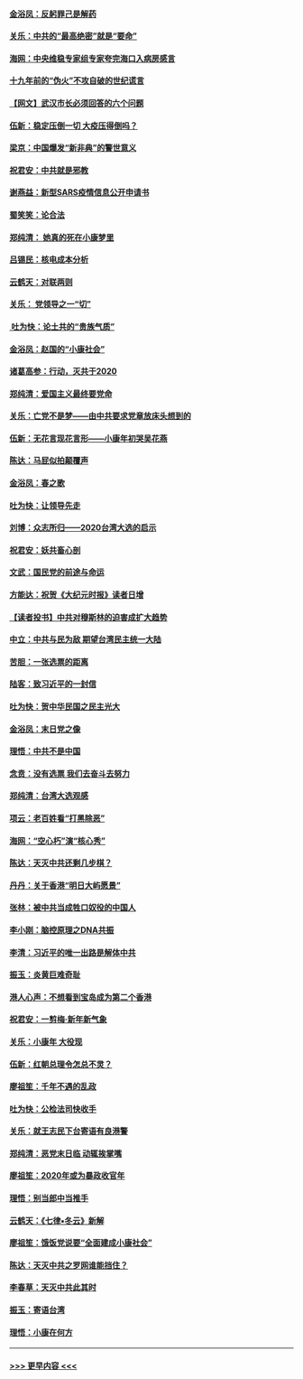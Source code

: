 #### [金浴凤：反躬罪己是解药](../pages/nsc993/n11820280.md?t=01260644) 
#### [关乐：中共的“最高绝密”就是“要命”](../pages/nsc993/n11816946.md?t=01260644) 
#### [海网：中央维稳专家组专家夸完海口入病房感言](../pages/nsc993/n11815138.md?t=01260644) 
#### [十九年前的“伪火”不攻自破的世纪谎言](../pages/nsc993/n11813238.md?t=01260644) 
#### [【网文】武汉市长必须回答的六个问题](../pages/nsc993/n11813848.md?t=01260644) 
#### [伍新：稳定压倒一切 大疫压得倒吗？](../pages/nsc993/n11812634.md?t=01260644) 
#### [梁京：中国爆发“新非典”的警世意义](../pages/nsc993/n11812554.md?t=01260644) 
#### [祝君安：中共就是邪教](../pages/nsc993/n11812431.md?t=01260644) 
#### [谢燕益：新型SARS疫情信息公开申请书](../pages/nsc993/n11808840.md?t=01260644) 
#### [蜀笑笑：论合法](../pages/nsc993/n11808064.md?t=01260644) 
#### [郑纯清： 她真的死在小康梦里](../pages/nsc993/n11806623.md?t=01260644) 
#### [吕锡民：核电成本分析](../pages/nsc993/n11806284.md?t=01260644) 
#### [云鹤天：对联两则](../pages/nsc993/n11805957.md?t=01260644) 
#### [关乐： 党领导之一“切”](../pages/nsc993/n11804505.md?t=01260644) 
#### [ 吐为快：论土共的“贵族气质”](../pages/nsc993/n11804490.md?t=01260644) 
#### [金浴凤：赵国的“小康社会”](../pages/nsc993/n11804452.md?t=01260644) 
#### [诸葛高参：行动，灭共于2020](../pages/nsc993/n11804120.md?t=01260644) 
#### [郑纯清：爱国主义最终要党命](../pages/nsc993/n11802197.md?t=01260644) 
#### [关乐：亡党不是梦——由中共要求党章放床头想到的](../pages/nsc993/n11802156.md?t=01260644) 
#### [伍新：无花言现花言形——小康年初哭吴花燕](../pages/nsc993/n11800044.md?t=01260644) 
#### [陈达：马屁似拍颠覆声](../pages/nsc993/n11800010.md?t=01260644) 
#### [金浴凤：春之歌](../pages/nsc993/n11797687.md?t=01260644) 
#### [吐为快：让领导先走](../pages/nsc993/n11797512.md?t=01260644) 
#### [刘博：众志所归——2020台湾大选的启示](../pages/nsc993/n11796878.md?t=01260644) 
#### [祝君安：妖共畜心剖](../pages/nsc993/n11794273.md?t=01260644) 
#### [文武：国民党的前途与命运](../pages/nsc993/n11794198.md?t=01260644) 
#### [方能达：祝贺《大纪元时报》读者日增](../pages/nsc993/n11793807.md?t=01260644) 
#### [【读者投书】中共对穆斯林的迫害成扩大趋势](../pages/nsc993/n11791371.md?t=01260644) 
#### [中立：中共与民为敌 期望台湾民主统一大陆](../pages/nsc993/n11790392.md?t=01260644) 
#### [苦胆：一张选票的距离](../pages/nsc993/n11788914.md?t=01260644) 
#### [陆客：致习近平的一封信](../pages/nsc993/n11788867.md?t=01260644) 
#### [吐为快：贺中华民国之民主光大](../pages/nsc993/n11788618.md?t=01260644) 
#### [金浴凤：末日党之像](../pages/nsc993/n11787475.md?t=01260644) 
#### [理悟：中共不是中国](../pages/nsc993/n11787463.md?t=01260644) 
#### [念贲：没有选票  我们去奋斗去努力](../pages/nsc993/n11787398.md?t=01260644) 
#### [郑纯清：台湾大选观感](../pages/nsc993/n11786210.md?t=01260644) 
#### [项云：老百姓看“打黑除恶”](../pages/nsc993/n11785398.md?t=01260644) 
#### [海网：“空心朽”演“核心秀”](../pages/nsc993/n11783874.md?t=01260644) 
#### [陈达：天灭中共还剩几步棋？](../pages/nsc993/n11783719.md?t=01260644) 
#### [丹丹：关于香港“明日大屿愿景”](../pages/nsc993/n11783273.md?t=01260644) 
#### [张林：被中共当成牲口奴役的中国人](../pages/nsc993/n11782397.md?t=01260644) 
#### [李小刚：脑控原理之DNA共振](../pages/nsc993/n11780962.md?t=01260644) 
#### [李清：习近平的唯一出路是解体中共](../pages/nsc993/n11780866.md?t=01260644) 
#### [振玉：炎黄巨难奇耻](../pages/nsc993/n11779632.md?t=01260644) 
#### [港人心声：不想看到宝岛成为第二个香港](../pages/nsc993/n11778817.md?t=01260644) 
#### [祝君安：一剪梅‧新年新气象](../pages/nsc993/n11776340.md?t=01260644) 
#### [关乐：小康年 大役现](../pages/nsc993/n11774213.md?t=01260644) 
#### [伍新：红朝总理令怎总不灵？](../pages/nsc993/n11770813.md?t=01260644) 
#### [廖祖笙：千年不遇的乱政](../pages/nsc993/n11770373.md?t=01260644) 
#### [吐为快：公检法司快收手](../pages/nsc993/n11770359.md?t=01260644) 
#### [关乐：就王志民下台寄语有良港警](../pages/nsc993/n11769903.md?t=01260644) 
#### [郑纯清：恶党末日临 动辄挨掌嘴](../pages/nsc993/n11769356.md?t=01260644) 
#### [廖祖笙：2020年或为暴政收官年](../pages/nsc993/n11768216.md?t=01260644) 
#### [理悟：别当郎中当推手](../pages/nsc993/n11768243.md?t=01260644) 
#### [云鹤天：《七律▪冬云》新解](../pages/nsc993/n11768204.md?t=01260644) 
#### [廖祖笙：饿饭党说要“全面建成小康社会”](../pages/nsc993/n11767482.md?t=01260644) 
#### [陈达：天灭中共之罗网谁能挡住？](../pages/nsc993/n11767465.md?t=01260644) 
#### [李春草：天灭中共此其时](../pages/nsc993/n11767452.md?t=01260644) 
#### [振玉：寄语台湾](../pages/nsc993/n11767432.md?t=01260644) 
#### [理悟：小康在何方](../pages/nsc993/n11767394.md?t=01260644) 

----
#### [ >>> 更早内容 <<< ](../indexes/nsc993-earlier.md)
